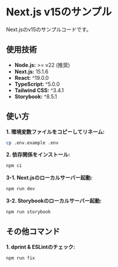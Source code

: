 # Next.js v15のサンプル  
Next.jsのv15のサンプルコードです。
  
## 使用技術
* **Node.js:** >= v22 (推奨)
* **Next.js:** 15.1.6
* **React:** ^19.0.0
* **TypeScript:** ^5.0.0
* **Tailwind CSS:** ^3.4.1
* **Storybook:** ^8.5.1
  
## 使い方
**1. 環境変数ファイルをコピーしてリネーム:**
```bash
cp .env.example .env
```
  
**2. 依存関係をインストール:**
```bash
npm ci
```
  
**3-1. Next.jsのローカルサーバー起動:**
```bash
npm run dev
```
  
**3-2. Storybookのローカルサーバー起動:**
```bash
npm run storybook
```
  
## その他コマンド
**1. dprint & ESLintのチェック:**
```bash
npm run fix
```
